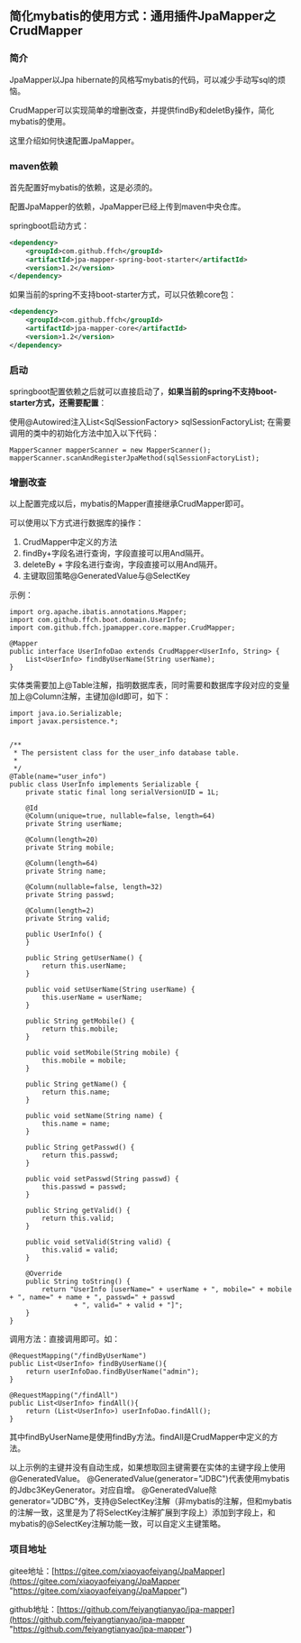
## 简化mybatis的使用方式：通用插件JpaMapper之CrudMapper

### 简介
JpaMapper以Jpa hibernate的风格写mybatis的代码，可以减少手动写sql的烦恼。

CrudMapper可以实现简单的增删改查，并提供findBy和deletBy操作，简化mybatis的使用。

这里介绍如何快速配置JpaMapper。

### maven依赖
首先配置好mybatis的依赖，这是必须的。

配置JpaMapper的依赖，JpaMapper已经上传到maven中央仓库。

springboot启动方式：
```xml
<dependency>
    <groupId>com.github.ffch</groupId>
    <artifactId>jpa-mapper-spring-boot-starter</artifactId>
    <version>1.2</version>
</dependency>
```

如果当前的spring不支持boot-starter方式，可以只依赖core包：
```xml
<dependency>
    <groupId>com.github.ffch</groupId>
    <artifactId>jpa-mapper-core</artifactId>
    <version>1.2</version>
</dependency>
```

### 启动

springboot配置依赖之后就可以直接启动了，**如果当前的spring不支持boot-starter方式，还需要配置**：

使用@Autowired注入List<SqlSessionFactory\> sqlSessionFactoryList;
在需要调用的类中的初始化方法中加入以下代码：
```
MapperScanner mapperScanner = new MapperScanner();
mapperScanner.scanAndRegisterJpaMethod(sqlSessionFactoryList);
```

### 增删改查
以上配置完成以后，mybatis的Mapper直接继承CrudMapper即可。

可以使用以下方式进行数据库的操作：

1. CrudMapper中定义的方法
2. findBy+字段名进行查询，字段直接可以用And隔开。
3. deleteBy + 字段名进行查询，字段直接可以用And隔开。
4. 主键取回策略@GeneratedValue与@SelectKey


示例：

```
import org.apache.ibatis.annotations.Mapper;
import com.github.ffch.boot.domain.UserInfo;
import com.github.ffch.jpamapper.core.mapper.CrudMapper;

@Mapper
public interface UserInfoDao extends CrudMapper<UserInfo, String> {
	List<UserInfo> findByUserName(String userName);
}
```

实体类需要加上@Table注解，指明数据库表，同时需要和数据库字段对应的变量加上@Column注解，主键加@Id即可，如下：

```
import java.io.Serializable;
import javax.persistence.*;


/**
 * The persistent class for the user_info database table.
 * 
 */
@Table(name="user_info")
public class UserInfo implements Serializable {
	private static final long serialVersionUID = 1L;

	@Id
	@Column(unique=true, nullable=false, length=64)
	private String userName;

	@Column(length=20)
	private String mobile;

	@Column(length=64)
	private String name;

	@Column(nullable=false, length=32)
	private String passwd;

	@Column(length=2)
	private String valid;

	public UserInfo() {
	}

	public String getUserName() {
		return this.userName;
	}

	public void setUserName(String userName) {
		this.userName = userName;
	}

	public String getMobile() {
		return this.mobile;
	}

	public void setMobile(String mobile) {
		this.mobile = mobile;
	}

	public String getName() {
		return this.name;
	}

	public void setName(String name) {
		this.name = name;
	}

	public String getPasswd() {
		return this.passwd;
	}

	public void setPasswd(String passwd) {
		this.passwd = passwd;
	}

	public String getValid() {
		return this.valid;
	}

	public void setValid(String valid) {
		this.valid = valid;
	}

	@Override
	public String toString() {
		return "UserInfo [userName=" + userName + ", mobile=" + mobile + ", name=" + name + ", passwd=" + passwd
				+ ", valid=" + valid + "]";
	}
}
```

调用方法：直接调用即可。如：

```
@RequestMapping("/findByUserName")
public List<UserInfo> findByUserName(){
	return userInfoDao.findByUserName("admin");
}

@RequestMapping("/findAll")
public List<UserInfo> findAll(){
	return (List<UserInfo>) userInfoDao.findAll();
}
```
其中findByUserName是使用findBy方法。findAll是CrudMapper中定义的方法。

以上示例的主键并没有自动生成，如果想取回主键需要在实体的主键字段上使用@GeneratedValue。
@GeneratedValue(generator="JDBC")代表使用mybatis的Jdbc3KeyGenerator。对应自增。
@GeneratedValue除generator="JDBC"外，支持@SelectKey注解（非mybatis的注解，但和mybatis的注解一致，这里是为了将SelectKey注解扩展到字段上）添加到字段上，和mybatis的@SelectKey注解功能一致，可以自定义主键策略。

### 项目地址

gitee地址：[https://gitee.com/xiaoyaofeiyang/JpaMapper](https://gitee.com/xiaoyaofeiyang/JpaMapper "https://gitee.com/xiaoyaofeiyang/JpaMapper")

github地址：[https://github.com/feiyangtianyao/jpa-mapper](https://github.com/feiyangtianyao/jpa-mapper "https://github.com/feiyangtianyao/jpa-mapper")